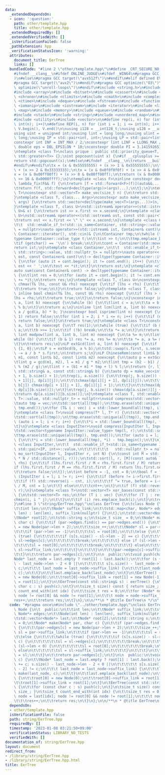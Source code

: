 ```yaml
---
data:
  _extendedDependsOn:
  - icon: ':question:'
    path: other/template.hpp
    title: other/template.hpp
  _extendedRequiredBy: []
  _extendedVerifiedWith: []
  _isVerificationFailed: false
  _pathExtension: hpp
  _verificationStatusIcon: ':warning:'
  attributes:
    document_title: EerTree
    links: []
  bundledCode: "#line 2 \"other/template.hpp\"\n#define _CRT_SECURE_NO_WARNINGS\n\
    #ifndef __clang__\n#ifdef ONLINE_JUDGE\n#ifdef _WIN64\n#pragma GCC target(\"avx2\"\
    )\n#else\n#pragma GCC target(\"avx512f\")\n#endif\n#elif defined EVAL\n#else\n\
    #pragma GCC target(\"avx2\")\n#endif\n#pragma GCC optimize(\"O3\")\n#pragma GCC\
    \ optimize(\"unroll-loops\")\n#endif\n#include <string.h>\n#include <algorithm>\n\
    #include <array>\n#include <bitset>\n#include <cassert>\n#include <cfloat>\n#include\
    \ <chrono>\n#include <climits>\n#include <cmath>\n#include <complex>\n#include\
    \ <ctime>\n#include <deque>\n#include <fstream>\n#include <functional>\n#include\
    \ <iomanip>\n#include <iostream>\n#include <iterator>\n#include <list>\n#include\
    \ <map>\n#include <memory>\n#include <queue>\n#include <random>\n#include <set>\n\
    #include <stack>\n#include <string>\n#include <unordered_map>\n#include <unordered_set>\n\
    #include <utility>\n#include <vector>\n\n#define rep(i, n) for (int i = 0; i <\
    \ int(n); i++)\n#define REP(i, n) for (int i = 1; i <= int(n); i++)\n#define all(V)\
    \ V.begin(), V.end()\n\nusing i128 = __int128_t;\nusing u128 = __uint128_t;\n\
    using uint = unsigned int;\nusing lint = long long;\nusing ulint = unsigned long\
    \ long;\nusing IP = std::pair<int, int>;\nusing LP = std::pair<lint, lint>;\n\n\
    constexpr int INF = INT_MAX / 2;\nconstexpr lint LINF = LLONG_MAX / 2;\nconstexpr\
    \ double eps = DBL_EPSILON * 10;\nconstexpr double PI = 3.141592653589793238462643383279;\n\
    \ntemplate <class T>\nclass prique : public std::priority_queue<T, std::vector<T>,\
    \ std::greater<T>> {};\nint popcount(uint x) {\n#if __cplusplus >= 202002L\n\t\
    return std::popcount(x);\n#else\n#ifndef __clang__\n\treturn __builtin_popcount(x);\n\
    #endif\n#endif\n\tx = (x & 0x55555555) + (x >> 1 & 0x55555555);\n\tx = (x & 0x33333333)\
    \ + (x >> 2 & 0x33333333);\n\tx = (x & 0x0f0f0f0f) + (x >> 4 & 0x0f0f0f0f);\n\t\
    x = (x & 0x00ff00ff) + (x >> 8 & 0x00ff00ff);\n\treturn (x & 0x0000ffff) + (x\
    \ >> 16 & 0x0000ffff);\n}\ntemplate <class F>\ninline constexpr decltype(auto)\
    \ lambda_fix(F&& f) {\n\treturn [f = std::forward<F>(f)](auto&&... args) {\n\t\
    \treturn f(f, std::forward<decltype(args)>(args)...);\n\t};\n}\ntemplate <class\
    \ T>\nconstexpr std::vector<T> make_vec(size_t n) {\n\treturn std::vector<T>(n);\n\
    }\ntemplate <class T, class... Args>\nconstexpr auto make_vec(size_t n, Args&&...\
    \ args) {\n\treturn std::vector<decltype(make_vec<T>(args...))>(n, make_vec<T>(std::forward<Args>(args)...));\n\
    }\ntemplate <class T, class U>\nstd::istream& operator>>(std::istream& ist, std::pair<T,\
    \ U>& x) {\n\treturn ist >> x.first >> x.second;\n}\ntemplate <class T, class\
    \ U>\nstd::ostream& operator<<(std::ostream& ost, const std::pair<T, U>& x) {\n\
    \treturn ost << x.first << \" \" << x.second;\n}\ntemplate <class Container,\n\
    \t\t  std::enable_if_t<!std::is_same<Container, std::string>::value, std::nullptr_t>\
    \ = nullptr>\nauto operator>>(std::istream& ist, Container& cont)\n\t-> decltype(typename\
    \ Container::iterator(), std::cin)& {\n\tContainer tmp;\n\twhile (true) {\n\t\t\
    typename Container::value_type t;\n\t\tist >> t;\n\t\ttmp.emplace_back(t);\n\t\
    \tif (getchar() == '\\n') break;\n\t}\n\tcont = Container(std::move(tmp));\n\t\
    return ist;\n}\ntemplate <class Container,\n\t\t  std::enable_if_t<!std::is_same<Container,\
    \ std::string>::value, std::nullptr_t> = nullptr>\nauto operator<<(std::ostream&\
    \ ost, const Container& cont)\n\t-> decltype(typename Container::iterator(), std::cout)&\
    \ {\n\tfor (auto it = cont.begin(); it != cont.end(); it++) {\n\t\tif (it != cont.begin())\
    \ ost << ' ';\n\t\tost << *it;\n\t}\n\treturn ost;\n}\ntemplate <class Container>\n\
    auto sum(const Container& cont) -> decltype(typename Container::iterator(), 0LL)\
    \ {\n\tlint res = 0;\n\tfor (auto it = cont.begin(); it != cont.end(); it++) res\
    \ += *it;\n\treturn res;\n}\ntemplate <class T, class U>\nconstexpr inline bool\
    \ chmax(T& lhs, const U& rhs) noexcept {\n\tif (lhs < rhs) {\n\t\tlhs = rhs;\n\
    \t\treturn true;\n\t}\n\treturn false;\n}\ntemplate <class T, class U>\nconstexpr\
    \ inline bool chmin(T& lhs, const U& rhs) noexcept {\n\tif (lhs > rhs) {\n\t\t\
    lhs = rhs;\n\t\treturn true;\n\t}\n\treturn false;\n}\nconstexpr inline lint gcd(lint\
    \ a, lint b) noexcept {\n\twhile (b) {\n\t\tlint c = a;\n\t\ta = b;\n\t\tb = c\
    \ % b;\n\t}\n\treturn a;\n}\ninline lint lcm(lint a, lint b) noexcept { return\
    \ a / gcd(a, b) * b; }\nconstexpr bool isprime(lint n) noexcept {\n\tif (n ==\
    \ 1) return false;\n\tfor (int i = 2; i * i <= n; i++) {\n\t\tif (n % i == 0)\
    \ return false;\n\t}\n\treturn true;\n}\ntemplate <class T>\nconstexpr T mypow(T\
    \ a, lint b) noexcept {\n\tT res(1);\n\twhile (true) {\n\t\tif (b & 1) res *=\
    \ a;\n\t\tb >>= 1;\n\t\tif (!b) break;\n\t\ta *= a;\n\t}\n\treturn res;\n}\nconstexpr\
    \ lint modpow(lint a, lint b, lint m) noexcept {\n\ta %= m;\n\tlint res(1);\n\t\
    while (b) {\n\t\tif (b & 1) res *= a, res %= m;\n\t\ta *= a, a %= m, b >>= 1;\n\
    \t}\n\treturn res;\n}\nLP extGcd(lint a, lint b) noexcept {\n\tif (b == 0) return\
    \ {1, 0};\n\tLP s = extGcd(b, a % b);\n\tstd::swap(s.first, s.second);\n\ts.second\
    \ -= a / b * s.first;\n\treturn s;\n}\nLP ChineseRem(const lint& b1, const lint&\
    \ m1, const lint& b2, const lint& m2) noexcept {\n\tauto p = extGcd(m1, m2);\n\
    \tlint g = gcd(m1, m2), l = m1 / g * m2;\n\tlint tmp = (b2 - b1) / g * p.first\
    \ % (m2 / g);\n\tlint r = (b1 + m1 * tmp + l) % l;\n\treturn {r, l};\n}\nint LCS(const\
    \ std::string& a, const std::string& b) {\n\tauto dp = make_vec<int>(a.size()\
    \ + 1, b.size() + 1);\n\trep(i, a.size()) {\n\t\trep(j, b.size()) {\n\t\t\tchmax(dp[i\
    \ + 1][j], dp[i][j]);\n\t\t\tchmax(dp[i][j + 1], dp[i][j]);\n\t\t\tif (a[i] ==\
    \ b[j]) chmax(dp[i + 1][j + 1], dp[i][j] + 1);\n\t\t}\n\t\tchmax(dp[i + 1][b.size()],\
    \ dp[i][b.size()]);\n\t}\n\trep(j, b.size()) chmax(dp[a.size()][j + 1], dp[a.size()][j]);\n\
    \treturn dp[a.size()][b.size()];\n}\ntemplate <class T, std::enable_if_t<std::is_convertible<int,\
    \ T>::value, std::nullptr_t> = nullptr>\nvoid compress(std::vector<T>& vec) {\n\
    \tauto tmp = vec;\n\tstd::sort(all(tmp));\n\ttmp.erase(std::unique(all(tmp)),\
    \ tmp.end());\n\tfor (T& i : vec) i = std::lower_bound(all(tmp), i) - tmp.begin();\n\
    }\ntemplate <class T>\nvoid compress(T* l, T* r) {\n\tstd::vector<T> tmp(l, r);\n\
    \tstd::sort(all(tmp));\n\ttmp.erase(std::unique(all(tmp)), tmp.end());\n\tfor\
    \ (auto i = l; i < r; i++) {\n\t\t*i = std::lower_bound(all(tmp), *i) - tmp.begin();\n\
    \t}\n}\ntemplate <class InputIter>\nvoid compress(InputIter l, InputIter r) {\n\
    \tstd::vector<typename InputIter::value_type> tmp(l, r);\n\tstd::sort(all(tmp));\n\
    \ttmp.erase(std::unique(all(tmp)), tmp.end());\n\tfor (auto i = l; i < r; i++)\
    \ {\n\t\t*i = std::lower_bound(all(tmp), *i) - tmp.begin();\n\t}\n}\ntemplate\
    \ <class InputIter,\n\t\t  std::enable_if_t<std::is_same<typename InputIter::value_type,\
    \ std::pair<IP, int>>::value,\n\t\t\t\t\t\t   std::nullptr_t> = nullptr>\nvoid\
    \ mo_sort(InputIter l, InputIter r, int N) {\n\tconst int M = std::max(1.0, std::sqrt(lint(N)\
    \ * N / std::distance(l, r)));\n\tstd::sort(l, r, [M](const auto& lhs, const auto&\
    \ rhs) {\n\t\tif (lhs.first.first / M < rhs.first.first / M) return true;\n\t\t\
    if (lhs.first.first / M == rhs.first.first / M) return lhs.first.second < rhs.first.second;\n\
    \t\treturn false;\n\t});\n\tint before = -1, cnt = 0;\n\tbool f = false;\n\tfor\
    \ (InputIter i = l; i != r; i++) {\n\t\tif (before != i->first.first / M) {\n\t\
    \t\tif (f) std::reverse(i - cnt, i);\n\t\t\tf ^= true, before = i->first.first\
    \ / M, cnt = 1;\n\t\t} else\n\t\t\tcnt++;\n\t}\n\tif (f) std::reverse(r - cnt,\
    \ r);\n}\ntemplate <class T>\nstd::vector<T> xor_bases(const std::vector<T>& vec)\
    \ {\n\tstd::vector<T> res;\n\tfor (T i : vec) {\n\t\tfor (T j : res) {\n\t\t\t\
    chmin(i, i ^ j);\n\t\t}\n\t\tif (i) res.emplace_back(i);\n\t}\n\treturn res;\n\
    }\n#line 3 \"string/EerTree.hpp\"\nclass EerTree {\n\tclass Node {\n\t  public:\n\
    \t\tint len;\n\t\tNode* suffix_link;\n\t\tstd::map<char, Node*> edges;\n\t\tNode(int\
    \ len) : len(len), suffix_link(nullptr) {}\n\t};\n\tstd::vector<Node*> last;\n\
    \tNode* root[2];\n\tstd::string s;\n\tsize_t size_ = 0;\n\tNode* make(Node* par,\
    \ char c) {\n\t\tif (par->edges.find(c) == par->edges.end()) {\n\t\t\tpar->edges[c]\
    \ = new Node(par->len + 2);\n\t\t\tsize_++;\n\t\t\tNode* sl = par->suffix_link;\n\
    \t\t\tif (par->len == -1)\n\t\t\t\tsl = root[0];\n\t\t\telse {\n\t\t\t\twhile\
    \ (true) {\n\t\t\t\t\tif (s[s.size() - sl->len - 2] == c) {\n\t\t\t\t\t\tsl =\
    \ sl->edges[c];\n\t\t\t\t\t\tbreak;\n\t\t\t\t\t} else if (sl->len < 0) {\n\t\t\
    \t\t\t\tsl = root[0];\n\t\t\t\t\t\tbreak;\n\t\t\t\t\t} else\n\t\t\t\t\t\tsl =\
    \ sl->suffix_link;\n\t\t\t\t}\n\t\t\t}\n\t\t\tpar->edges[c]->suffix_link = sl;\n\
    \t\t}\n\t\treturn par->edges[c];\n\t}\n\n  public:\n\tvoid push(char c) {\n\t\t\
    Node* last_node = last.empty ? root[1] : last.back();\n\t\tfor (s += c; s.size()\
    \ - last_node->len - 2 < 0 ||\n\t\t\t\t\t s[s.size() - last_node->len - 2] !=\
    \ c;\n\t\t\t last_node = last_node->suffix_link) {\n\t\t\tlast_node = make(last_node,\
    \ c);\n\t\t}\n\t\tlast.emplace_back(last_node);\n\t}\n\tEerTree() {\n\t\troot[0]\
    \ = new Node(0);\n\t\troot[0]->suffix_link = root[1] = new Node(-1);\n\t\troot[1]->suffix_link\
    \ = root[1];\n\t}\n\tEerTree(const std::string& s) : eerTree() {\n\t\tfor (const\
    \ char c : s) push(c);\n\t}\n\tsize_t size() const { return size_; }\n\tsize_t\
    \ count_end_with(int idx) {\n\t\tsize_t res = 0;\n\t\tfor (Node* node = last[idx];\
    \ node != root[0] && node != root[1];\n\t\t\t node = node->suffix_link)\n\t\t\t\
    res++;\n\t\treturn res;\n\t}\n};\n\n/**\n * @title EerTree\n */\n"
  code: "#pragma once\n#include \"../other/template.hpp\"\nclass EerTree {\n\tclass\
    \ Node {\n\t  public:\n\t\tint len;\n\t\tNode* suffix_link;\n\t\tstd::map<char,\
    \ Node*> edges;\n\t\tNode(int len) : len(len), suffix_link(nullptr) {}\n\t};\n\
    \tstd::vector<Node*> last;\n\tNode* root[2];\n\tstd::string s;\n\tsize_t size_\
    \ = 0;\n\tNode* make(Node* par, char c) {\n\t\tif (par->edges.find(c) == par->edges.end())\
    \ {\n\t\t\tpar->edges[c] = new Node(par->len + 2);\n\t\t\tsize_++;\n\t\t\tNode*\
    \ sl = par->suffix_link;\n\t\t\tif (par->len == -1)\n\t\t\t\tsl = root[0];\n\t\
    \t\telse {\n\t\t\t\twhile (true) {\n\t\t\t\t\tif (s[s.size() - sl->len - 2] ==\
    \ c) {\n\t\t\t\t\t\tsl = sl->edges[c];\n\t\t\t\t\t\tbreak;\n\t\t\t\t\t} else if\
    \ (sl->len < 0) {\n\t\t\t\t\t\tsl = root[0];\n\t\t\t\t\t\tbreak;\n\t\t\t\t\t}\
    \ else\n\t\t\t\t\t\tsl = sl->suffix_link;\n\t\t\t\t}\n\t\t\t}\n\t\t\tpar->edges[c]->suffix_link\
    \ = sl;\n\t\t}\n\t\treturn par->edges[c];\n\t}\n\n  public:\n\tvoid push(char\
    \ c) {\n\t\tNode* last_node = last.empty ? root[1] : last.back();\n\t\tfor (s\
    \ += c; s.size() - last_node->len - 2 < 0 ||\n\t\t\t\t\t s[s.size() - last_node->len\
    \ - 2] != c;\n\t\t\t last_node = last_node->suffix_link) {\n\t\t\tlast_node =\
    \ make(last_node, c);\n\t\t}\n\t\tlast.emplace_back(last_node);\n\t}\n\tEerTree()\
    \ {\n\t\troot[0] = new Node(0);\n\t\troot[0]->suffix_link = root[1] = new Node(-1);\n\
    \t\troot[1]->suffix_link = root[1];\n\t}\n\tEerTree(const std::string& s) : eerTree()\
    \ {\n\t\tfor (const char c : s) push(c);\n\t}\n\tsize_t size() const { return\
    \ size_; }\n\tsize_t count_end_with(int idx) {\n\t\tsize_t res = 0;\n\t\tfor (Node*\
    \ node = last[idx]; node != root[0] && node != root[1];\n\t\t\t node = node->suffix_link)\n\
    \t\t\tres++;\n\t\treturn res;\n\t}\n};\n\n/**\n * @title EerTree\n */"
  dependsOn:
  - other/template.hpp
  isVerificationFile: false
  path: string/EerTree.hpp
  requiredBy: []
  timestamp: '2023-01-08 03:21:50+09:00'
  verificationStatus: LIBRARY_NO_TESTS
  verifiedWith: []
documentation_of: string/EerTree.hpp
layout: document
redirect_from:
- /library/string/EerTree.hpp
- /library/string/EerTree.hpp.html
title: EerTree
---
```


